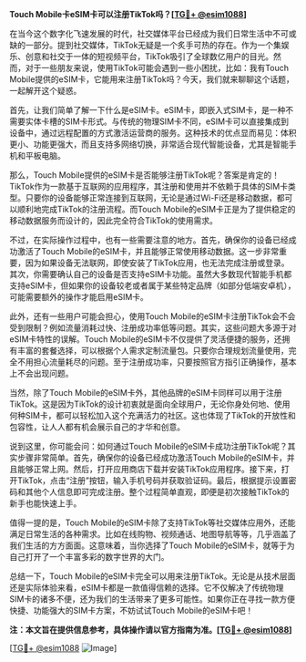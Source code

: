 **Touch Mobile卡eSIM卡可以注册TikTok吗？[[TG💪+ @esim1088](https://t.me/s/esim1088)]**

在当今这个数字化飞速发展的时代，社交媒体平台已经成为我们日常生活中不可或缺的一部分。提到社交媒体，TikTok无疑是一个炙手可热的存在。作为一个集娱乐、创意和社交于一体的短视频平台，TikTok吸引了全球数亿用户的目光。然而，对于一些朋友来说，使用TikTok可能会遇到一些小困扰，比如：我有Touch Mobile提供的eSIM卡，它能用来注册TikTok吗？今天，我们就来聊聊这个话题，一起解开这个疑惑。

首先，让我们简单了解一下什么是eSIM卡。eSIM卡，即嵌入式SIM卡，是一种不需要实体卡槽的SIM卡形式。与传统的物理SIM卡不同，eSIM卡可以直接集成到设备中，通过远程配置的方式激活运营商的服务。这种技术的优点显而易见：体积更小、功能更强大，而且支持多网络切换，非常适合现代智能设备，尤其是智能手机和平板电脑。

那么，Touch Mobile提供的eSIM卡是否能够注册TikTok呢？答案是肯定的！TikTok作为一款基于互联网的应用程序，其注册和使用并不依赖于具体的SIM卡类型。只要你的设备能够正常连接到互联网，无论是通过Wi-Fi还是移动数据，都可以顺利地完成TikTok的注册流程。而Touch Mobile的eSIM卡正是为了提供稳定的移动数据服务而设计的，因此完全符合TikTok的使用需求。

不过，在实际操作过程中，也有一些需要注意的地方。首先，确保你的设备已经成功激活了Touch Mobile的eSIM卡，并且能够正常使用移动数据。这一步非常重要，因为如果设备无法联网，即使安装了TikTok应用，也无法完成注册或登录。其次，你需要确认自己的设备是否支持eSIM卡功能。虽然大多数现代智能手机都支持eSIM卡，但如果你的设备较老或者属于某些特定品牌（如部分低端安卓机），可能需要额外的操作才能启用eSIM卡。

此外，还有一些用户可能会担心，使用Touch Mobile的eSIM卡注册TikTok会不会受到限制？例如流量消耗过快、注册成功率低等问题。其实，这些问题大多源于对eSIM卡特性的误解。Touch Mobile的eSIM卡不仅提供了灵活便捷的服务，还拥有丰富的套餐选择，可以根据个人需求定制流量包。只要你合理规划流量使用，完全不用担心流量耗尽的问题。至于注册成功率，只要按照官方指引正确操作，基本上不会出现问题。

当然，除了Touch Mobile的eSIM卡外，其他品牌的eSIM卡同样可以用于注册TikTok。这是因为TikTok的设计初衷就是面向全球用户，无论你身处何地、使用何种SIM卡，都可以轻松加入这个充满活力的社区。这也体现了TikTok的开放性和包容性，让人人都有机会展示自己的才华和创意。

说到这里，你可能会问：如何通过Touch Mobile的eSIM卡成功注册TikTok呢？其实步骤非常简单。首先，确保你的设备已经成功激活Touch Mobile的eSIM卡，并且能够正常上网。然后，打开应用商店下载并安装TikTok应用程序。接下来，打开TikTok，点击“注册”按钮，输入手机号码并获取验证码。最后，根据提示设置密码和其他个人信息即可完成注册。整个过程简单直观，即便是初次接触TikTok的新手也能快速上手。

值得一提的是，Touch Mobile的eSIM卡除了支持TikTok等社交媒体应用外，还能满足日常生活的各种需求。比如在线购物、视频通话、地图导航等等，几乎涵盖了我们生活的方方面面。这意味着，当你选择了Touch Mobile的eSIM卡，就等于为自己打开了一个丰富多彩的数字世界的大门。

总结一下，Touch Mobile的eSIM卡完全可以用来注册TikTok。无论是从技术层面还是实际体验来看，eSIM卡都是一款值得信赖的选择。它不仅解决了传统物理SIM卡的诸多不便，还为我们的生活带来了更多可能性。如果你正在寻找一款方便快捷、功能强大的SIM卡方案，不妨试试Touch Mobile的eSIM卡吧！

**注：本文旨在提供信息参考，具体操作请以官方指南为准。[[TG💪+ @esim1088](https://t.me/s/esim1088)]**

[[TG💪+ @esim1088](https://t.me/s/esim1088) ![Image](https://i.postimg.cc/4NQfJmqS/Snipaste-2025-05-13-00-14-12.png)]
